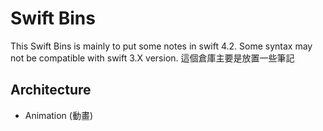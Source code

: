 # Swift Bins
This Swift Bins is mainly to put some notes in swift 4.2. 
Some syntax may not be compatible with swift 3.X version.
這個倉庫主要是放置一些筆記

## Architecture
- Animation (動畫)

